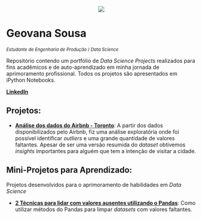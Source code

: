 <p align="center">
  <img src="https://i.imgur.com/XBPbfSs.png" >
</p>

# Geovana Sousa
<sub>*Estudante de Engenharia de Produção* / *Data Science* </sub>

Repositório contendo um portfólio de *Data Science Projects* realizados para fins acadêmicos e de auto-aprendizado em minha jornada de aprimoramento profissional. Todos os projetos são apresentados em iPython Notebooks.

**[LinkedIn](www.linkedin.com/in/geovana-sousaL)**


## Projetos:

* **[Análise dos dados do Airbnb - Toronto](https://bit.ly/2XTOmf9)**: 
A partir dos dados disponibilizados pelo Airbnb, fiz uma análise exploratória onde foi possível identificar *outliers* e uma grande quantidade de valores faltantes. Apesar de ser uma versão resumida do *dataset* obtivemos *insights* importantes para alguém que tem a intenção de visitar a cidade. 


## Mini-Projetos para Aprendizado:
Projetos desenvolvidos para o aprimoramento de habilidades em *Data Science*
  
  * **[2 Técnicas para lidar com valores ausentes utilizando o Pandas](https://bit.ly/2BgO61B)**: 
  Como utilizar métodos do Pandas para limpar *datasets* com valores faltantes.
